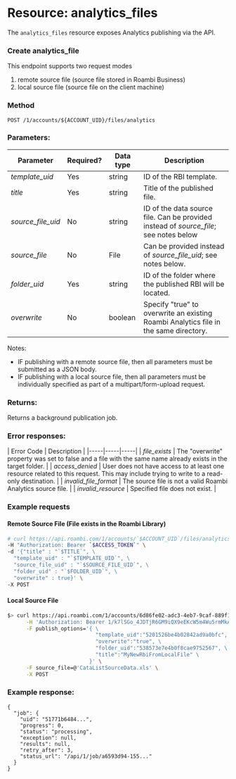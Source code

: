 # Resource:  analytics_files
The `analytics_files` resource exposes Analytics publishing via the API.


### Create analytics_file
This endpoint supports two request modes

1.  remote source file (source file stored in Roambi Business)
2.  local source file (source file on the client machine)


### Method
`POST /1/accounts/${ACCOUNT_UID}/files/analytics`


### Parameters:
| Parameter | Required? | Data type | Description |
|-----|-----|-----|-----|
| *template_uid* | Yes | string | ID of the RBI template. |
| *title* | Yes | string | Title of the published file. |
| *source_file_uid* | No | string | ID of the data source file. Can be provided instead of *source_file*; see notes below |
| *source_file* | No | File | Can be provided instead of *source_file_uid*; see notes below. |
| *folder_uid* | Yes | string | ID of the folder where the published RBI will be located. |
| *overwrite* | No | boolean | Specify "true" to overwrite an existing Roambi Analytics file in the same directory. |

Notes:
* IF publishing with a remote source file, then all parameters must be submitted
as a JSON body.
* IF publishing with a local source file, then all parameters must be individually
specified as part of a multipart/form-upload request.


### Returns:

Returns a background publication job.


### Error responses:

| Error Code | Description |
|-----|-----|-----|
| *file_exists* | The "overwrite" property was set to false and a file with the same name already exists in the target folder. |
| *access_denied* | User does not have access to at least one resource related to this request. This may include trying to write to a read-only destination. |
| *invalid_file_format* | The source file is not a valid Roambi Analytics source file. |
| *invalid_resource* | Specified file does not exist. |

### Example requests

#### Remote Source File (File exists in the Roambi Library)
```bash
# curl https://api.roambi.com/1/accounts/`$ACCOUNT_UID`/files/analytics \
-H "Authorization: Bearer `$ACCESS_TOKEN`" \
-d '{"title" : "`$TITLE`", \
  "template_uid" : "`$TEMPLATE_UID`", \
  "source_file_uid" : "`$SOURCE_FILE_UID`", \
  "folder_uid" : "`$FOLDER_UID`", \
  "overwrite" : true}' \
-X POST
```

#### Local Source File
```bash
$> curl https://api.roambi.com/1/accounts/6d86fe02-adc3-4eb7-9caf-889f1adf33c7/files/analytics \
      -H 'Authorization: Bearer 1/k7lSGo_4JDTjR6GM9iQX9eEKcW5m4Wu5rmMkA-TGsBk9obLtmhnRXmkyI2mE2TGVDFzZXpS8eDhDD2dzl8kYaBGEMkNAORi4TRYR7-ibkac=|ArXS6blvpbZAFH3G-PM3Gw==' \
      -F publish_options='{ \
                            "template_uid":"5201526be4b02842ad9a0bfc", \
                            "overwrite":"true", \
                            "folder_uid":"538573e7e4b0f8cae9752567", \
                            "title":"MyNewRbiFromLocalFile" \
                          }' \
      -F source_file=@'CataListSourceData.xls' \
      -X POST
```

### Example response:
```
{
  "job": {
    "uid": "51771b6484...",
    "progress": 0,
    "status": "processing",
    "exception": null,
    "results": null,
    "retry_after": 3,
    "status_url": "/api/1/job/a6593d94-155..."
  }
}
```
